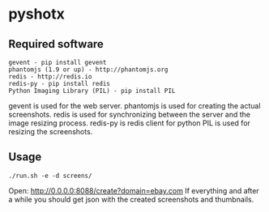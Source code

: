 pyshotx
=======
Required software
---------------------
    gevent - pip install gevent
    phantomjs (1.9 or up) - http://phantomjs.org
    redis - http://redis.io
    redis-py - pip install redis
    Python Imaging Library (PIL) - pip install PIL
gevent is used for the web server.
phantomjs is used for creating the actual screenshots.
redis is used for synchronizing between the server and the image resizing
process.
redis-py is redis client for python
PIL is used for resizing the screenshots.

Usage
---------------------
    ./run.sh -e -d screens/
Open: http://0.0.0.0:8088/create?domain=ebay.com
If everything and after a while you should get json with the created
screenshots and thumbnails.
